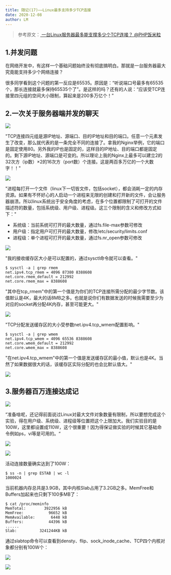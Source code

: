 ```yaml
---
title: 随记(17)——Linux最多支持多少TCP连接
date: 2020-12-08
author: LM
---
```


> 参考原文：[ 一台Linux服务器最多能支撑多少个TCP连接？ @PHP饭米粒 ](https://mp.weixin.qq.com/s/J0Abwz20IO9N0NxooSEKXQ)

## 1.并发问题

在网络开发中，有这样一个基础问题始终没有彻底搞明白。那就是一台服务器最大究竟能支持多少个网络连接？

很多同学看到这个问题的第一反应是65535。原因是：“听说端口号最多有65535个，那长连接就最多保持65535个了”。是这样的吗？还有的人说：“应该受TCP连接里四元组的空间大小限制，算起来是200多万亿个！”

## 2.一次关于服务器端并发的聊天

![](https://gitee.com/LM-J/drawingbed/raw/master/img/996.png)

"TCP连接四元组是源IP地址、源端口、目的IP地址和目的端口。任意一个元素发生了改变，那么就代表的是一条完全不同的连接了。拿我的Nginx举例，它的端口是固定使用80。另外我的IP也是固定的，这样目的IP地址、目的端口都是固定的。剩下源IP地址、源端口是可变的。所以理论上我的Nginx上最多可以建立2的32次方（ip数）×2的16次方（port数）个连接。这是两百多万亿的一个大数字！！"

![](https://gitee.com/LM-J/drawingbed/raw/master/img/997.png)

"进程每打开一个文件（linux下一切皆文件，包括socket），都会消耗一定的内存资源。如果有不怀好心的人启动一个进程来无限的创建和打开新的文件，会让服务器崩溃。所以linux系统出于安全角度的考虑，在多个位置都限制了可打开的文件描述符的数量，包括系统级、用户级、进程级。这三个限制的含义和修改方式如下："

- 系统级：当前系统可打开的最大数量，通过fs.file-max参数可修改
- 用户级：指定用户可打开的最大数量，修改/etc/security/limits.conf
- 进程级：单个进程可打开的最大数量，通过fs.nr_open参数可修改

![](https://gitee.com/LM-J/drawingbed/raw/master/img/998.png)

"我的接收缓存区大小是可以配置的，通过sysctl命令就可以查看。"

```
$ sysctl -a | grep rmem
net.ipv4.tcp_rmem = 4096 87380 8388608
net.core.rmem_default = 212992
net.core.rmem_max = 8388608
```

"其中在tcp_rmem"中的第一个值是为你们的TCP连接所需分配的最少字节数。该值默认是4K，最大的话8MB之多。也就是说你们有数据发送的时候我需要至少为对应的socket再分配4K内存，甚至可能更大。"

![](https://gitee.com/LM-J/drawingbed/raw/master/img/999.png)

"TCP分配发送缓存区的大小受参数net.ipv4.tcp_wmem配置影响。"

```
$ sysctl -a | grep wmem
net.ipv4.tcp_wmem = 4096 65536 8388608
net.core.wmem_default = 212992
net.core.wmem_max = 8388608
```

"在net.ipv4.tcp_wmem"中的第一个值是发送缓存区的最小值，默认也是4K。当然了如果数据很大的话，该缓存区实际分配的也会比默认值大。"

![](https://gitee.com/LM-J/drawingbed/raw/master/img/995.png)

## 3.服务器百万连接达成记

![](https://gitee.com/LM-J/drawingbed/raw/master/img/994.png)

“准备啥呢，还记得前面说过Linux对最大文件对象数量有限制，所以要想完成这个实验，得在用户级、系统级、进程级等位置把这个上限加大。我们实验目的是100W，这里都设置成110W，这个很重要！因为得保证做实验的时候其它基础命令例如ps，vi等是可用的。“

![](https://gitee.com/LM-J/drawingbed/raw/master/img/993.png)

![](https://gitee.com/LM-J/drawingbed/raw/master/img/990.png)

活动连接数量确实达到了100W：

```
$ ss -n | grep ESTAB | wc -l  
1000024
```

当前机器内存总共是3.9GB，其中内核Slab占用了3.2GB之多。MemFree和Buffers加起来也只剩下100多MB了：

```
$ cat /proc/meminfo
MemTotal:        3922956 kB
MemFree:           96652 kB
MemAvailable:       6448 kB
Buffers:           44396 kB
......
Slab:          3241244KB kB
```

通过slabtop命令可以查看到densty、flip、sock_inode_cache、TCP四个内核对象都分别有100W个：

![](https://gitee.com/LM-J/drawingbed/raw/master/img/991.png)

![](https://gitee.com/LM-J/drawingbed/raw/master/img/20210622173837.png)

